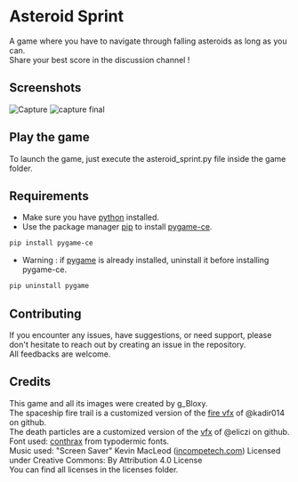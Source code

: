 # Asteroid Sprint

A game where you have to navigate through falling asteroids as long as you can.  
Share your best score in the discussion channel !

## Screenshots

![Capture](https://github.com/gBloxy/Asteroid-Sprint/assets/121670440/c3648cc8-c451-4a83-822b-af77333e3f67)
![capture final](https://github.com/gBloxy/Asteroid-Sprint/assets/121670440/4610ee5e-d42f-4c8b-8a17-0d6c65cd38bf)


## Play the game

To launch the game, just execute the asteroid_sprint.py file inside the game folder.

## Requirements

* Make sure you have [python](https://www.python.org) installed.  
* Use the package manager [pip](https://pip.pypa.io/en/stable/) to install [pygame-ce](https://pyga.me).  
```bash
pip install pygame-ce
```
* Warning : if [pygame](https://www.pygame.org/news) is already installed, uninstall it before installing pygame-ce.  
```bash
pip uninstall pygame
```

## Contributing

If you encounter any issues, have suggestions, or need support, please don't hesitate to reach out by creating an issue in the repository.  
All feedbacks are welcome.

## Credits

This game and all its images were created by g_Bloxy.  
The spaceship fire trail is a customized version of the [fire vfx](https://github.com/kadir014/pygame-vfx) of @kadir014 on github.  
The death particles are a customized version of the [vfx](https://github.com/eliczi/vfx) of @eliczi on github.  
Font used: [conthrax](https://typodermicfonts.com/conthrax/) from typodermic fonts.  
Music used: "Screen Saver" Kevin MacLeod ([incompetech.com](https://incompetech.com)) Licensed under Creative Commons: By Attribution 4.0 License  
You can find all licenses in the licenses folder.
